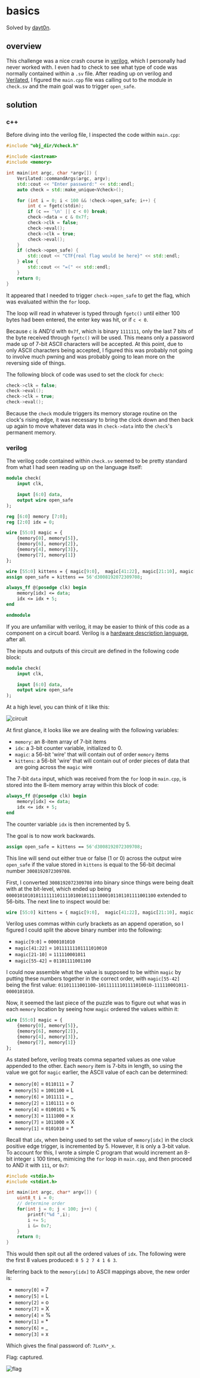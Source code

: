 basics
======

Solved by [dayt0n](http://github.com/dayt0n).

overview
--------

This challenge was a nice crash course in [verilog](https://www.verilog.com/), which I personally had never worked with. I even had to check to see what type of code was normally contained within a `.sv` file. After reading up on verilog and [Verilated](https://www.veripool.org/wiki/verilator/Manual-verilator), I figured the `main.cpp` file was calling out to the module in `check.sv` and the main goal was to trigger `open_safe`.

solution
--------

### c++
Before diving into the verilog file, I inspected the code within `main.cpp`:

```c++
#include "obj_dir/Vcheck.h"

#include <iostream>
#include <memory>

int main(int argc, char *argv[]) {
    Verilated::commandArgs(argc, argv);
    std::cout << "Enter password:" << std::endl;
    auto check = std::make_unique<Vcheck>();

    for (int i = 0; i < 100 && !check->open_safe; i++) {
        int c = fgetc(stdin);
        if (c == '\n' || c < 0) break;
        check->data = c & 0x7f;
        check->clk = false;
        check->eval();
        check->clk = true;
        check->eval();
    }
    if (check->open_safe) {
        std::cout << "CTF{real flag would be here}" << std::endl;
    } else {
        std::cout << "=(" << std::endl;
    }
    return 0;
}
```

It appeared that I needed to trigger `check->open_safe` to get the flag, which was evaluated within the `for` loop. 

The loop will read in whatever is typed through `fgetc()` until either 100 bytes had been entered, the enter key was hit, or if `c < 0`. 

Because `c` is AND'd with `0x7f`, which is binary `1111111`, only the last 7 bits of the byte received through `fgetc()` will be used. This means only a password made up of 7-bit ASCII characters will be accepted. At this point, due to only ASCII characters being accepted, I figured this was probably not going to involve much pwning and was probably going to lean more on the reversing side of things. 

The following block of code was used to set the clock for `check`:
```c++
check->clk = false;
check->eval();
check->clk = true;
check->eval();
```
Because the `check` module triggers its memory storage routine on the clock's rising edge, it was necessary to bring the clock down and then back up again to move whatever data was in `check->data` into the `check`'s permanent memory. 

### verilog

The verilog code contained within `check.sv` seemed to be pretty standard from what I had seen reading up on the language itself:

```SystemVerilog
module check(
    input clk,

    input [6:0] data,
    output wire open_safe
);

reg [6:0] memory [7:0];
reg [2:0] idx = 0;

wire [55:0] magic = {
    {memory[0], memory[5]},
    {memory[6], memory[2]},
    {memory[4], memory[3]},
    {memory[7], memory[1]}
};

wire [55:0] kittens = { magic[9:0],  magic[41:22], magic[21:10], magic[55:42] };
assign open_safe = kittens == 56'd3008192072309708;

always_ff @(posedge clk) begin
    memory[idx] <= data;
    idx <= idx + 5;
end

endmodule
```

If you are unfamiliar with verilog, it may be easier to think of this code as a component on a circuit board. Verilog is a [hardware description language](https://en.wikipedia.org/wiki/Hardware_description_language), after all. 

The inputs and outputs of this circuit are defined in the following code block:

```SystemVerilog
module check(
    input clk,

    input [6:0] data,
    output wire open_safe
);
```

At a high level, you can think of it like this: 

![circuit](circuit.png?raw=true)

At first glance, it looks like we are dealing with the following variables:

* `memory`: an 8-item array of 7-bit items
* `idx`: a 3-bit counter variable, initialized to 0.
* `magic`: a 56-bit 'wire' that will contain out of order `memory` items
* `kittens`: a 56-bit 'wire' that will contain out of order pieces of data that are going across the `magic` wire

The 7-bit `data` input, which was received from the `for` loop in `main.cpp`, is stored into the 8-item memory array within this block of code:

```SystemVerilog
always_ff @(posedge clk) begin
    memory[idx] <= data;
    idx <= idx + 5;
end
```

The counter variable `idx` is then incremented by 5. 

The goal is to now work backwards. 

```SystemVerilog
assign open_safe = kittens == 56'd3008192072309708;
```

This line will send out either true or false (1 or 0) across the output wire `open_safe` if the value stored in `kittens` is equal to the 56-bit decimal number `3008192072309708`. 

First, I converted `3008192072309708` into binary since things were being dealt with at the bit-level, which ended up being `00001010101011111110111101001011111000101101101111001100` extended to 56-bits. The next line to inspect would be:

```SystemVerilog
wire [55:0] kittens = { magic[9:0],  magic[41:22], magic[21:10], magic[55:42] };
```

Verilog uses commas within curly brackets as an append operation, so I figured I could split the above binary number into the following:

* `magic[9:0]`   = `0000101010`
* `magic[41:22]` = `10111111101111010010`
* `magic[21-10]` = `111110001011`
* `magic[55-42]` = `01101111001100`

I could now assemble what the value is supposed to be within `magic` by putting these numbers together in the correct order, with `magic[55-42]` being the first value: `01101111001100-10111111101111010010-111110001011-0000101010`. 

Now, it seemed the last piece of the puzzle was to figure out what was in each `memory` location by seeing how `magic` ordered the values within it:

```SystemVerilog
wire [55:0] magic = {
    {memory[0], memory[5]},
    {memory[6], memory[2]},
    {memory[4], memory[3]},
    {memory[7], memory[1]}
};
```

As stated before, verilog treats comma separted values as one value appended to the other. Each `memory` item is 7-bits in length, so using the value we got for `magic` earlier, the ASCII value of each can be determined:

* `memory[0]` = `0110111` = 7
* `memory[5]` = `1001100` = L
* `memory[6]` = `1011111` = _
* `memory[2]` = `1101111` = o
* `memory[4]` = `0100101` = %
* `memory[3]` = `1111000` = x
* `memory[7]` = `1011000` = X
* `memory[1]` = `0101010` = *

Recall that `idx`, when being used to set the value of `memory[idx]` in the clock positive edge trigger, is incremented by 5. However, it is only a 3-bit value. To account for this, I wrote a simple C program that would increment an 8-bit integer `i` 100 times, mimicing the `for` loop in `main.cpp`, and then proceed to AND it with `111`, or `0x7`:

```c
#include <stdio.h>
#include <stdint.h>

int main(int argc, char* argv[]) {
    uint8_t i = 0;
    // determine order
    for(int j = 0; j < 100; j++) {
        printf("%d ",i);
        i += 5;
        i &= 0x7;
    }
    return 0;
}
```

This would then spit out all the ordered values of `idx`. The following were the first 8 values produced: `0 5 2 7 4 1 6 3`.

Referring back to the `memory[idx]` to ASCII mappings above, the new order is:

* `memory[0]` = 7
* `memory[5]` = L
* `memory[2]` = o
* `memory[7]` = X
* `memory[4]` = %
* `memory[1]` = *
* `memory[6]` = _
* `memory[3]` = x

Which gives the final password of: `7LoX%*_x`.

Flag: captured.

![flag](flag.png?raw=true)